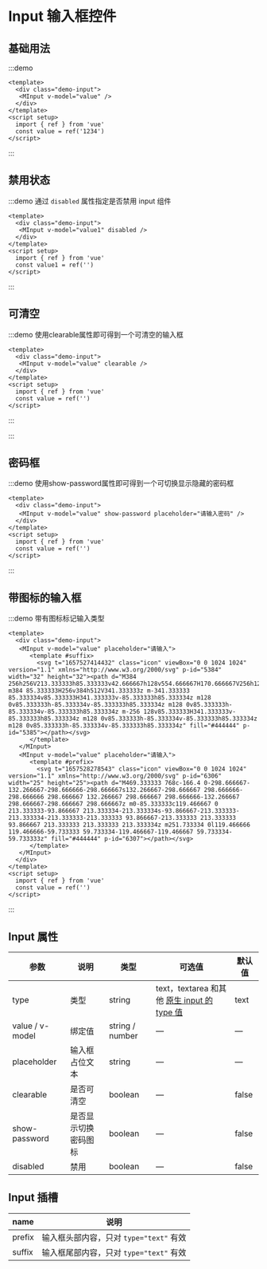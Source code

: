 
# Input 输入框控件

## 基础用法

:::demo

```vue
<template>
  <div class="demo-input">
   <MInput v-model="value" />
  </div>
</template>
<script setup>
  import { ref } from 'vue'
  const value = ref('1234')
</script>
```

:::

## 禁用状态

:::demo 通过 `disabled` 属性指定是否禁用 input 组件

```vue
<template>
  <div class="demo-input">
   <MInput v-model="value1" disabled />
  </div>
</template>
<script setup>
  import { ref } from 'vue'
  const value1 = ref('')
</script>
```

:::

## 可清空

:::demo 使用clearable属性即可得到一个可清空的输入框

```vue
<template>
  <div class="demo-input">
   <MInput v-model="value" clearable />
  </div>
</template>
<script setup>
  import { ref } from 'vue'
  const value = ref('')
</script>
```

:::

:::

## 密码框

:::demo 使用show-password属性即可得到一个可切换显示隐藏的密码框

```vue
<template>
  <div class="demo-input">
   <MInput v-model="value" show-password placeholder="请输入密码" />
  </div>
</template>
<script setup>
  import { ref } from 'vue'
  const value = ref('')
</script>
```

:::

## 带图标的输入框

:::demo 带有图标标记输入类型

```vue
<template>
  <div class="demo-input">
   <MInput v-model="value" placeholder="请输入">
      <template #suffix>
        <svg t="1657527414432" class="icon" viewBox="0 0 1024 1024" version="1.1" xmlns="http://www.w3.org/2000/svg" p-id="5384" width="32" height="32"><path d="M384 256h256V213.333333h85.333333v42.666667h128v554.666667H170.666667V256h128V213.333333h85.333333v42.666667z m384 85.333333H256v384h512V341.333333z m-341.333333 85.333334v85.333333H341.333333v-85.333333h85.333334z m128 0v85.333333h-85.333334v-85.333333h85.333334z m128 0v85.333333h-85.333334v-85.333333h85.333334z m-256 128v85.333333H341.333333v-85.333333h85.333334z m128 0v85.333333h-85.333334v-85.333333h85.333334z m128 0v85.333333h-85.333334v-85.333333h85.333334z" fill="#444444" p-id="5385"></path></svg>
      </template>
   </MInput>
   <MInput v-model="value" placeholder="请输入">
      <template #prefix>
        <svg t="1657528278543" class="icon" viewBox="0 0 1024 1024" version="1.1" xmlns="http://www.w3.org/2000/svg" p-id="6306" width="25" height="25"><path d="M469.333333 768c-166.4 0-298.666667-132.266667-298.666666-298.666667s132.266667-298.666667 298.666666-298.666666 298.666667 132.266667 298.666667 298.666666-132.266667 298.666667-298.666667 298.666667z m0-85.333333c119.466667 0 213.333333-93.866667 213.333334-213.333334s-93.866667-213.333333-213.333334-213.333333-213.333333 93.866667-213.333333 213.333333 93.866667 213.333333 213.333333 213.333334z m251.733334 0l119.466666 119.466666-59.733333 59.733334-119.466667-119.466667 59.733334-59.733333z" fill="#444444" p-id="6307"></path></svg>
      </template>
   </MInput>
  </div>
</template>
<script setup>
  import { ref } from 'vue'
  const value = ref('')
</script>
```

:::

## Input 属性

| 参数            | 说明                 | 类型            | 可选值                                                                                                                                | 默认值 |
| --------------- | -------------------- | --------------- | ------------------------------------------------------------------------------------------------------------------------------------- | ------ |
| type            | 类型                 | string          | text，textarea 和其他 [原生 input 的 type 值](https://developer.mozilla.org/en-US/docs/Web/HTML/Element/input#Form_%3Cinput%3E_types) | text   |
| value / v-model | 绑定值               | string / number | —                                                                                                                                     | —      |
| placeholder     | 输入框占位文本       | string          | —                                                                                                                                     | —      |
| clearable       | 是否可清空           | boolean         | —                                                                                                                                     | false  |
| show-password   | 是否显示切换密码图标 | boolean         | —                                                                                                                                     | false  |
| disabled        | 禁用                 | boolean         | —                                                                                                                                     | false  |

## Input 插槽

| name   | 说明                                    |
| ------ | --------------------------------------- |
| prefix | 输入框头部内容，只对 `type="text"` 有效 |
| suffix | 输入框尾部内容，只对 `type="text"` 有效 |
